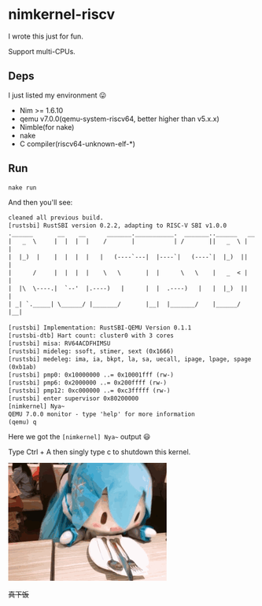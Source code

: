 # nimkernel-riscv

I wrote this just for fun.

Support multi-CPUs.

## Deps

I just listed my environment 😛

- Nim >= 1.6.10
- qemu v7.0.0(qemu-system-riscv64, better higher than v5.x.x)
- Nimble(for nake)
- nake
- C compiler(riscv64-unknown-elf-*)

## Run

```shell
nake run
```

And then you'll see:

```plaintext
cleaned all previous build.
[rustsbi] RustSBI version 0.2.2, adapting to RISC-V SBI v1.0.0
.______       __    __      _______.___________.  _______..______   __
|   _  \     |  |  |  |    /       |           | /       ||   _  \ |  |
|  |_)  |    |  |  |  |   |   (----`---|  |----`|   (----`|  |_)  ||  |
|      /     |  |  |  |    \   \       |  |      \   \    |   _  < |  |
|  |\  \----.|  `--'  |.----)   |      |  |  .----)   |   |  |_)  ||  |
| _| `._____| \______/ |_______/       |__|  |_______/    |______/ |__|

[rustsbi] Implementation: RustSBI-QEMU Version 0.1.1
[rustsbi-dtb] Hart count: cluster0 with 3 cores
[rustsbi] misa: RV64ACDFHIMSU
[rustsbi] mideleg: ssoft, stimer, sext (0x1666)
[rustsbi] medeleg: ima, ia, bkpt, la, sa, uecall, ipage, lpage, spage (0xb1ab)
[rustsbi] pmp0: 0x10000000 ..= 0x10001fff (rw-)
[rustsbi] pmp6: 0x2000000 ..= 0x200ffff (rw-)
[rustsbi] pmp12: 0xc000000 ..= 0xc3fffff (rw-)
[rustsbi] enter supervisor 0x80200000
[nimkernel] Nya~
QEMU 7.0.0 monitor - type 'help' for more information
(qemu) q
```

Here we got the `[nimkernel] Nya~` output 😃

Type Ctrl + A then singly type c to shutdown this kernel.

![fufu](fufu.gif)

~~真下饭~~
